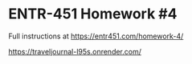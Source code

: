 # ENTR-451 Homework #4

Full instructions at https://entr451.com/homework-4/

https://traveljournal-l95s.onrender.com/ 
